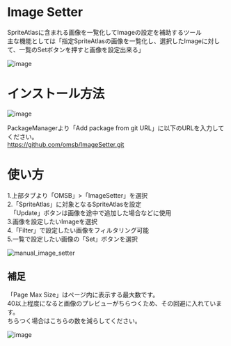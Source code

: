 # Image Setter
SpriteAtlasに含まれる画像を一覧化してImageの設定を補助するツール<br>
主な機能としては「指定SpriteAtlasの画像を一覧化し、選択したImageに対して、一覧のSetボタンを押すと画像を設定出来る」

![image](https://user-images.githubusercontent.com/1855970/129476364-1145c726-c2f5-4c90-a713-4e8e193be937.png)

# インストール方法
![image](https://user-images.githubusercontent.com/1855970/129476323-f9a8d6a2-c703-4d3d-a2ae-ec54bf1c8f70.png)

PackageManagerより「Add package from git URL」に以下のURLを入力してください。<br>
https://github.com/omsb/ImageSetter.git<br>

# 使い方
1.上部タブより「OMSB」>「ImageSetter」を選択<br>
2.「SpriteAtlas」に対象となるSpriteAtlasを設定<br>
　「Update」ボタンは画像を途中で追加した場合などに使用<br>
3.画像を設定したいImageを選択<br>
4.「Filter」で設定したい画像をフィルタリング可能<br>
5.一覧で設定したい画像の「Set」ボタンを選択<br>

![manual_image_setter](https://user-images.githubusercontent.com/1855970/129476519-ab197c7f-03a7-4757-943a-8cc533c3da1f.gif)

## 補足
「Page Max Size」はページ内に表示する最大数です。<br>
40以上程度になると画像のプレビューがちらつくため、その回避に入れています。<br>
ちらつく場合はこちらの数を減らしてください。<br>

![image](https://user-images.githubusercontent.com/1855970/129477332-010f7b97-cf86-45e4-9364-814d92e7ca23.png)
